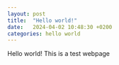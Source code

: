 ```yaml
---
layout: post
title:  "Hello world!"
date:   2024-04-02 10:48:30 +0200
categories: hello world
---
```

Hello world! This is a test webpage
